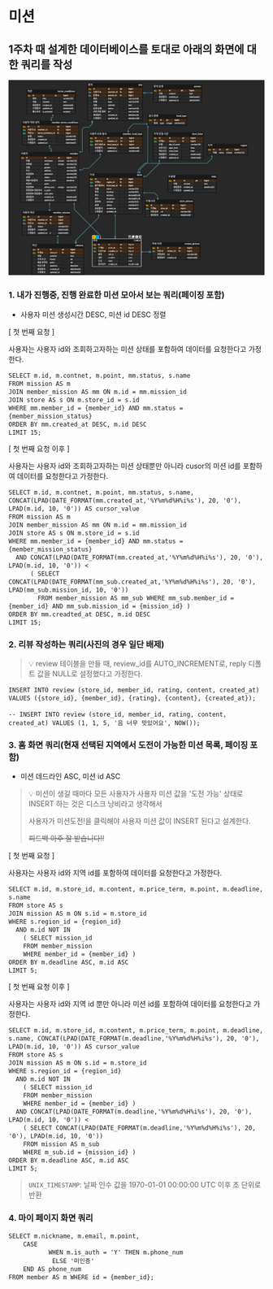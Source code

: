 # 미션
## 1주차 때 설계한 데이터베이스를 토대로 아래의 화면에 대한 쿼리를 작성
![umc-mission-erd.png](umc-mission-erd.png)
### 1. 내가 진행중, 진행 완료한 미션 모아서 보는 쿼리(페이징 포함)
+ 사용자 미션 생성시간 DESC, 미션 id DESC 정렬

[ 첫 번째 요청 ]

사용자는 사용자 id와 조회하고자하는 미션 상태를 포함하여 데이터를 요청한다고 가정한다.
```mysql
SELECT m.id, m.contnet, m.point, mm.status, s.name
FROM mission AS m
JOIN member_mission AS mm ON m.id = mm.mission_id
JOIN store AS s ON m.store_id = s.id
WHERE mm.member_id = {member_id} AND mm.status = {member_mission_status}
ORDER BY mm.created_at DESC, m.id DESC
LIMIT 15;
```
[ 첫 번째 요청 이후 ]

사용자는 사용자 id와 조회하고자하는 미션 상태뿐만 아니라
cusor의 미션 id를 포함하여 데이터를 요청한다고 가정한다.
```mysql
SELECT m.id, m.contnet, m.point, mm.status, s.name, CONCAT(LPAD(DATE_FORMAT(mm.created_at,'%Y%m%d%H%i%s'), 20, '0'), LPAD(m.id, 10, '0')) AS cursor_value
FROM mission AS m
JOIN member_mission AS mm ON m.id = mm.mission_id
JOIN store AS s ON m.store_id = s.id
WHERE mm.member_id = {member_id} AND mm.status = {member_mission_status}
  AND CONCAT(LPAD(DATE_FORMAT(mm.created_at,'%Y%m%d%H%i%s'), 20, '0'), LPAD(m.id, 10, '0')) <
      ( SELECT CONCAT(LPAD(DATE_FORMAT(mm_sub.created_at,'%Y%m%d%H%i%s'), 20, '0'), LPAD(mm_sub.mission_id, 10, '0'))
        FROM member_mission AS mm_sub WHERE mm_sub.member_id = {member_id} AND mm_sub.mission_id = {mission_id} )
ORDER BY mm.creadted_at DESC, m.id DESC
LIMIT 15;
```
### 2. 리뷰 작성하는 쿼리(사진의 경우 일단 배제)
> 💡 review 테이블을 만들 때, review_id를 AUTO_INCREMENT로, reply 디폴트 값을 NULL로 설정했다고 가정한다.
```mysql
INSERT INTO review (store_id, member_id, rating, content, created_at) VALUES ({store_id}, {member_id}, {rating}, {content}, {created_at});

-- INSERT INTO review (store_id, member_id, rating, content, created_at) VALUES (1, 1, 5, '음 너무 맛있어요', NOW());
```
### 3. 홈 화면 쿼리(현재 선택된 지역에서 도전이 가능한 미션 목록, 페이징 포함)
+ 미션 데드라인 ASC, 미션 id ASC
> 💡 미션이 생길 때마다 모든 사용자가 사용자 미션 값을 '도전 가능' 상태로 INSERT 하는 것은 디스크 낭비라고 생각해서
> 
> 사용자가 미션도전!을 클릭해야 사용자 미션 값이 INSERT 된다고 설계한다.
> 
> ~~피드백 아주 잘 받습니다!!~~

[ 첫 번째 요청 ]

사용자는 사용자 id와 지역 id를 포함하여 데이터를 요청한다고 가정한다.
```mysql
SELECT m.id, m.store_id, m.content, m.price_term, m.point, m.deadline, s.name
FROM store AS s
JOIN mission AS m ON s.id = m.store_id
WHERE s.region_id = {region_id}
  AND m.id NOT IN
    ( SELECT mission_id
    FROM member_mission
    WHERE member_id = {member_id} )
ORDER BY m.deadline ASC, m.id ASC
LIMIT 5;
```

[ 첫 번째 요청 이후 ]

사용자는 사용자 id와 지역 id 뿐만 아니라 
미션 id를 포함하여 데이터를 요청한다고 가정한다.
```mysql
SELECT m.id, m.store_id, m.content, m.price_term, m.point, m.deadline, s.name, CONCAT(LPAD(DATE_FORMAT(m.deadline,'%Y%m%d%H%i%s'), 20, '0'), LPAD(m.id, 10, '0')) AS cursor_value
FROM store AS s 
JOIN mission AS m ON s.id = m.store_id
WHERE s.region_id = {region_id} 
  AND m.id NOT IN
    ( SELECT mission_id
    FROM member_mission
    WHERE member_id = {member_id} )
  AND CONCAT(LPAD(DATE_FORMAT(m.deadline,'%Y%m%d%H%i%s'), 20, '0'), LPAD(m.id, 10, '0')) < 
	( SELECT CONCAT(LPAD(DATE_FORMAT(m.deadline,'%Y%m%d%H%i%s'), 20, '0'), LPAD(m.id, 10, '0'))
	FROM mission AS m_sub 
	WHERE m_sub.id = {mission_id} )
ORDER BY m.deadline ASC, m.id ASC
LIMIT 5;
```
> `UNIX_TIMESTAMP`: 날짜 인수 값을 1970-01-01 00:00:00 UTC 이후 초 단위로 반환
### 4. 마이 페이지 화면 쿼리
```mysql
SELECT m.nickname, m.email, m.point,
    CASE 
           WHEN m.is_auth = 'Y' THEN m.phone_num
            ELSE '미인증'
    END AS phone_num
FROM member AS m WHERE id = {member_id};
```